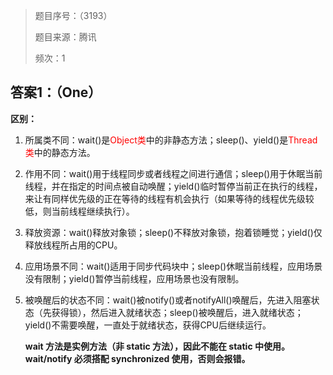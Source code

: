 > 题目序号：（3193）
>
> 题目来源：腾讯
>
> 频次：1

## 答案1：（One）

**区别：**

1. 所属类不同：wait()是<font color='red'>Object类</font>中的非静态方法；sleep()、yield()是<font color='red'>Thread类</font>中的静态方法。

2. 作用不同：wait()用于线程同步或者线程之间进行通信；sleep()用于休眠当前线程，并在指定的时间点被自动唤醒；yield()临时暂停当前正在执行的线程，来让有同样优先级的正在等待的线程有机会执行（如果等待的线程优先级较低，则当前线程继续执行）。

3. 释放资源：wait()释放对象锁；sleep()不释放对象锁，抱着锁睡觉；yield()仅释放线程所占用的CPU。

4. 应用场景不同：wait()适用于同步代码块中；sleep()休眠当前线程，应用场景没有限制；yield()暂停当前线程，应用场景也没有限制。

5. 被唤醒后的状态不同：wait()被notify()或者notifyAll()唤醒后，先进入阻塞状态（先获得锁），然后进入就绪状态；sleep()被唤醒后，进入就绪状态；yield()不需要唤醒，一直处于就绪状态，获得CPU后继续运行。

   **wait 方法是实例方法（非 static 方法），因此不能在 static 中使用。wait/notify 必须搭配 synchronized 使用，否则会报错。**

